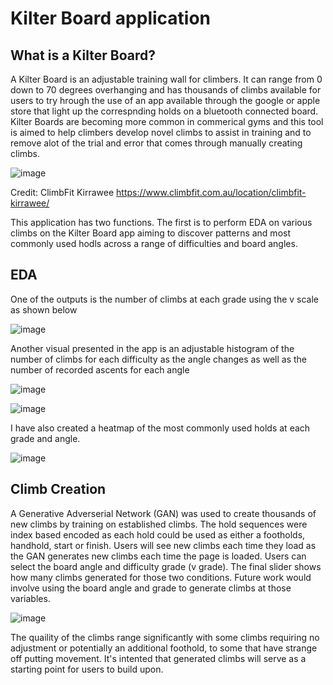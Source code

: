 # Kilter Board application

## What is a Kilter Board?
A Kilter Board is an adjustable training wall for climbers. It can range from 0 down to 70 degrees overhanging and has thousands of climbs available for users to try hrough the use of an app available through the google or apple store that light up the correspnding holds on a bluetooth connected board.
Kilter Boards are becoming more common in commerical gyms and this tool is aimed to help climbers develop novel climbs to assist in training and to remove alot of the trial and error that comes through manually creating climbs.

![image](https://user-images.githubusercontent.com/53500810/211188704-bb1fb035-bbfb-4c9a-b24a-a0a7b83237f4.png)

Credit: ClimbFit Kirrawee https://www.climbfit.com.au/location/climbfit-kirrawee/


This application has two functions. The first is to perform EDA on various climbs on the Kilter Board app aiming to discover patterns and most commonly used hodls across a range of difficulties and board angles. 

## EDA 
One of the outputs is the number of climbs at each grade using the v scale as shown below

![image](https://user-images.githubusercontent.com/53500810/211188745-388d5d03-23b0-4778-a43a-4eee875efa82.png)

Another visual presented in the app is an adjustable histogram of the number of climbs for each difficulty as the angle changes as well as the number of recorded ascents for each angle

![image](https://user-images.githubusercontent.com/53500810/211188784-0095bc38-032d-4ea5-ab13-f0d8375896d2.png)

![image](https://user-images.githubusercontent.com/53500810/211188814-64148f52-7637-4140-a159-5e6ad725fd1c.png)

I have also created a heatmap of the most commonly used holds at each grade and angle. 


![image](https://user-images.githubusercontent.com/53500810/211188991-51d3f891-0c09-4d31-a91e-1eb993c543cb.png)

## Climb Creation

A Generative Adverserial Network (GAN) was used to create thousands of new climbs by training on established climbs. The hold sequences were index based encoded as each hold could be used as either a footholds, handhold, start or finish.
Users will see new climbs each time they load as the GAN generates new climbs each time the page is loaded. Users can select the board angle and difficulty grade (v grade). The final slider shows how many climbs generated for those two conditions. Future work would involve using the board angle and grade to generate climbs at those variables.

![image](https://user-images.githubusercontent.com/53500810/211189600-1cfbf443-5840-49e1-9e60-1c65ea070528.png)

The quaility of the climbs range significantly with some climbs requiring no adjustment or potentially an additional foothold, to some that have strange off putting movement. It's intented that generated climbs will serve as a starting point for users to build upon.


